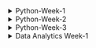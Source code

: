 <details>
    <summary>Python-Week-1</summary>

## Day 1:
### Introduction and Onboarding
I was introduced to the Python course content as well as what is expected of me in the end. Taken through how computers work with regards to memory and how it stores information, how we are able to access it and what happens when we write and run a computer program. I was then taken through installing Python, pip and Jupyter. Jupyter can only be installed using pip, which is the Python package installer which allows us to view most exercise files. Once everything was installed, I ran "jupyter notebook" which opened up the exercise files in the browser and from there I was able to create a new python 3 file which allowed me to run code in python without needing to use the command line. I also installed VS Code and ran the same Python code to see if it also works well on a text editor. Coming into this I was only familiar with VS Code so navigating and understanding Jupyter initially came with a bit of a challenge but I managed to work through it after reading more about it.

### Introduction
This compromised of a knowledge check going over finding the value of a variable when an array was already given and then altered, how a computer reads a comment line in Python and which symbol represents a comment when one is written. I found this questions helpful as they gave me a guide into what I can expect during the Python course. 

## Day 2:
### Variables and Types
I learnt that a **variable** is a basic unit of a program, which is assigned a value. The variable name cannot begin with a number, otherwise, it won't be used but it can include upper and lower case letters, including underscores. I did note that in Python, variable names begin with lowercase letters. Python has several types of variables such as *integers* - whole numbers, *floats* - decimal numbers, *complex numbers* - for complex calculations, *strings* - collections of characters, and booleans - true or false. Strings can be concatenated using a plus sign but cannot be used to add strings and numbers.

### Data Structures
These allow for the storage of a list of values in a single variable. Which are the following: **List** data structure - order is important, can contain any data type, incl. a list within a list and len funtion is used to determine the length, **Set** data structure - similar to a list, contains unique elements, declared by curly braces and order not important. **Tuples** - similar to lists, cannot be modified once declared, useful in storing large amounts of data in an efficient way in memory. **Dictionary** - collections of key-value pairs and are declared using curly braces and accessed using keys.

### Operators
These instructions that perform operations on variables and values by manipulating and performing actions on data. **Addition (+)** - adding things together to get a result and can concatenate two strings, **multiplication (*)** - multiplies numbers together but can also work with a string, **exponent** - raises a number to specified power, **division (/)** - returns floating point value even if the result is a whole number, **modulus (%)** - provides remainder after division e.g. 20/6 remainder 2 returned by modulus.
Other operators include **comparison operators** - evaluate two variables or values and produce boolean result e.g. ==, <, <=, >, >=. **Logical operators ('and', 'or' and 'not')** - 'and' returns true if both operands true, 'or' returns true if at least one operand is true and 'not' negates (reversing the truth value) boolean value it operates on. **Membership operators ('in' and 'not in')** - 'in' to check if a number of a string exits in given list/string.

### Control Flow
If statement allows us to execute a block of code only if a certain condition is met. If a condtion is true, indented code under if statement =  executed, if there's more code and an else statement is added, then the code under that = executed if condition is false. Indentation is very important - determines structure of the program.
- **For loop** - used to iterate over a list of any iterable object.
- **While loop** - similar to for loop but keeps looping until a certain condition is false. Important to make sure condition in while loop will eventually = false or loop will continue indefinitely.

### Functions
Like a machine that takes inputs and produces outputs e.g. toaster takes bread, produces toast. Toaster can still apply toasting function even if bread is not used.
- Defined by using *'def'* keyword followed by function name and arguments in parentheses.
- Can take one or more arguments and may or may not return a value.
- may mutate a variable without returning anything e.g. print function only prints output and doesn't return anything.
- keyword *'None'* represents absence of value, default return value for functions that do not explicitly return anything.

### Classes and Objects
- Class - help label and organize related collections of functions and attributes.
- E.g. a class called has multiple functions and attributes such as legs, a name and bark.
    - special function (init) created and gets called when instance of class is created.
    - init function takes variable called *'self'* which refers to specific instance of the Dog class.
```
class Dog:
    def __init__(self, name):
        self.name = name
        self.legs = 4

    def speak(self):
        print(self.name + ' says: Bark!')
```
- Defining attributes and functions of Dog class. E.g. Dog with four legs and has the name 'Rover' and a function called 'speak', which prints 'bark'.
- These attributes or functions in the class can be accessed using 'self' variable.
- Can be used by creating a new instance by calling 'dog' passing other variables such as name.
- Speak function takes 'self' as first variable ---> instance of the class  
    - class instances ---> objects
        - variables inside these classes ---> attributes
            - functions ---> methods.
```
my_dog = Dog('Rover')
another_dog = Dog('Fluffy')

my_dog.speak()

another_dog.speak()
```
### Factorial challenge
Factorial function gives the number of possible arrangements of a set of items of length 'n'
```
E.g. 4! ('four factorial') or ways to arrange four items
* can be calculated as 4 * 3 * 2 * 1
* 5! = 5 * 4 * 3 * 2 * 1 = 120
* 6! = 6 * 5 * 4 * 3 * 2 * 1 = 720
* 0! = 1
```
factorial = ! after a number = to the product of that number and all the integers below it down to one.
If type of 'num' is not an integer, we return none, this includes floats e.g. 1.2 and string. Negative numbers such as '-2' are integers but are also special cases, therefore if number < 0, return none.

- Recursion: when a function calls itself directly or indirectly.
    - all same checks performed then return the number multiplied by the factorial of the number minus one.
    - It calls itself, but with a number that's one smaller than before.
    - all checks repeated until input number = 0 and we return one.
    - factorial of the number if returned.
## Day 3:
### Ints and Floats
Division with ints = returns float e.g. 20/4 = 5.0
Returns float to accomodate non-whole numbers and adding a float to an int or multiplying/ using exponents with both = float.

- e.g. 256.0 can be converted to int using int class.
- Casting: converting from one type to another.
      - values like 8.9 casts to 8 and not 9.
      - no rounding when casting floats to ints, just removes the decimal.
      - can use round function when casting to round to nearest int ---> can also specify number of decimal places to round to.

- Floats = approximations resulting in rounding errors.
- stored as binary ones and zeros in memory, due to memory limitations ---> approximations = rounding errors.
- rounding function can mitigate (reduce, alleviate or lesson) this issue.

### Alternate Number Types
If you pass a number in a string, int class = convert to integer e.g. "100" --> 100.
If you pass second argument as a numer, it will convert first argument from that base to base 10. e.g. "100" in base 2 = 4 base 10.
First argument always = **string**
Due to maybe having non-numeric characters in the string that are valid in some bases e.g. "1ab" in base 16. "1ab" is not an integer.
```
int('1ab', 16)
1: 1*16^2, a: 10*16^1, b: 11*16^0
256 + 160 + 11 = 427
```

### Decimals
To use decimal module - import decimal class and the getcontext function. Deccimal class can help instantiate a decimal object with a number value e.g. 1/3 = 0.3333 with four decimals. Pass float as string so no problems are encounted.
```
from decimal import *
getcontext()
getcontext().prec=4 (changing decimal places)
Decimal(1) / Decimal(3)
= Decimal('0.3333')
```
```
getcontext().prec=2
Decimal(1) / Decimal(3)
= Decimal('0.33')
```

### Booleans
* Python casts integers to booleans: 1 = true and 0 = false.
* Anything except 0 = true, even -1 and imaginary 1 = true but float 0 and imaginary 0 = false.
* When it comes to strings: Boolean true = true, anything other than an empty string = true.
* Even "false" = true.
* Only false string is an empty one, with no spaces.
* Can also cast data structures to booleans - empty list or dictionary = false but anything inside = true.
* When non-value returned from a function = false.

### Strings
- Slicing: taking a portion of a string and returning it.
```
name = 'My name is Iron-man'
for first character: name[0] --> 'M'
for second character: name[1] --> 'y'
first 7 characters: name[0:7] --> 'My name'
same result as the one above: name[:7] --> 'My name'
All characters from index 11 to the end of the string: name[11:] --> 'Iron-man'

```

- Few ways to create strings --> string concatenation and f-strings
      - f-strings: allow us to insert variables or expressions inside curly braces in a string. Can also do rounding and number formating.
      - Triple quotes used to create multi-line strings.
      - Back slash used to include literal triple quotes in the strings.


### Bytes
- Data that is passed aroung but rarely modified directly.
- information is stored in ones and zeros.
- raw data = bytes project
- used for streaming files or transmitting texts without knowing the encoding.

- create empty bytes object that's four bytes long e.g bytes(4) --> /x followed by 2 hexadecimal numbers. Each has 8 bits.
    * if b is printed in front --> it's a bytes object.
    * To create bytes object with actual data --> type in utf-8 and can also used decode function to turn a bytes object --> string.
- Bytes objects = immutable like tuples, but can use a byte array if you need to modify the data.
- Can treat it like a string and modify specific byte values using slice notation.
- Can also use int library to convert hexadecimal values back to bytes.



## Day 4:
### Lists
- Slicing used to extract a range of values from a list or string, can also add a third value to control the step size.
- Range function --> generate longer lists (can be sliced)
- Negative values --> used to step backwards through the list.
```
e.g. slicing:
myList = [1,2,3,4,5]
myList[0,6,2] = [1,3,5]

0: starting index of the slice (first element)
6: ending index of slice, exclusive so slice will include elements up to but not including index 6. Since there are only 5 elements in myList, it includes all elements up to the end of the list.
2: step size, which indicates how many elements to skip between each element, included in the slice.

```

- **append() method**: To add an item to the end of a list.
  ```
  e.g. myList = [1,2,3,4]
       myList.append(5)
       print(myList)
  =    [1,2,3,4,5]
  ```
- **insert() method**: To insert an item at a specific position in the list.
  ```
  e.g. myList.insert(3,10) ---> inserting value 10 at position 3.
  ```
- two ways to remove:
  - **remove() method**: removes an item based on its value and not the index. e.g. if we want to remove number 5 from the list ```myList.remove(5)```
  - **pop() method**: removes and returns the item at the end of the list. e.g. ```myList.pop() --> last item removed```
  - can also use a loop with pop() to remove all items from the list. e.g. ``` while len(myList) > 0 and inside loop we can print myList.pop(). After the loop, the list will be empty.```
    
- when assign list to variable, variable stores a reference to the list and not a copy.
- can modify list through one variable, changes reflected in other variables that reference the same list.
- **copy() method**: used to make copy of a list so that changes to one list don't affect the other.
- e.g. ```list with values 1,2,3,4,5 = b = a.copy()``` and then print both a and b to see difference.

### Sets
+ uses curly brackets e.g ```{'a', 'b', 'c'}, mySet or mySet = set(('a', 'b', 'c'))```
+ Commonly used to remove duplicates from a list, since sets only contain unique values.
+ e.g.
  ``` list with duplicate values and de-duplicate by converting to set and back:
  myList = ['b', 'c', 'd']
  mySet = list(set(myList))
  
+ not ordered
+ can't access elements in a set using an index or slicing syntax.
+ **add() function**: used to add elements to a set
+ **discard() function**: used to remove elements

+ **membership operation (in)**: used to check if an element is in a set
+ **length() function**: find the length of a set
+ **pop() function**: removes and returns an arbitrary element from set

### Tuples
- uses parenthesis ()
- ordered
- immutable - can't be modified
- more effecient, better for storing large amounts of data.
- e.g. ``` myTuple = ('a', 'b', 'c')
           myTuple --> ('a','b','c') ```


## Day 5:
### if and Else
- Conditional statements
- allows us to execute a block of code only if a certain condition is met.
-  ```a = true, if a: print it is true``` If condition is true, indented code under if statement will be executed. If else statement added, code under that will be executed, if condition is false.
-  indentation is important.

-  Elif: if the previous conditions were not true = try this condition.

-  if else statements sometimes drag on and you only want to evaluate somthing in a one-liner.
      * use ternary operator: takes in a boolean condition, evaluates it and returns one valuse if true and another value = false.

### While Loops
- Similar to a **for** loop but keeps looping until a certain condition is false.
- ``` a = 0, while a < 5: print a, a = a + 1```
- Important to make sure that condition in the while loop will eventually become false, otherwise loop will continue indefinitely.
  * Break: used to exit a loop early and will move to the next line of code outside of the loop.
  * Continue: used to skip over certain lines within a loop and jumps back to the top of the loop to start the next iteration.
- Sometimes you might use **continue** statement inside an if statement to prevent code in the lopp from running under certain conditions.
- Another way to use **continue** and **break** is to rearrange your code and make it more readable.

### For Loops
- To iterate over a list or any iterable object.
- ```for item in my_List: print item```
    - item in for loop = variable that represents the current item in the list
- You can declare a new variable, like 'item' to hold the value of each element in your list as you iterate through it.
  1. Pass: used to write a stub for a **for** loop.
  2. Continue: used to skip the rest of a loop during a specific iteration.
  3. Break: used to stop the loop early if you founc what you are looking for.
  4. Break-else: used to find prime numbers in just a few lines - can be used with **while** loops.
</details>

<details>
    <summary>Python-Week-2</summary>

 ## Day 1:
The basic unit of a program = a function

### Functions
- composed of a name and parameters, denoted by the **def** statement.
 ```
  def performOperation(num1, num2, operation):
    if operation == 'sum':
        return num1 + num2
    if operation == 'multiply':
        return num1 * num2
    
performOperation(2, 3, 'sum')

 ```
### Named Parameters
- can assign our value, 'operation = multiply' to override it.
- can pass in 'multiply' as a third parameter, to call this function.
- use "operation equals multiply" instead of having optional keyword parameters.
```
def performOperation(num1, num2, operation= 'sum', message='Default message'):
    print(message)
    if operation == 'sum':
        return num1 + num2
    if operation == 'multiply':
        return num1 * num2
    
performOperation(2, 3, message='A new message!', operation='multiply')
```
```
A new message!
6
```
- 'message' argument added with a specific default message is printed when the function is     called.
- when calling function, message is passed before or after operation as long as you specify which argument is which by using a comma to separate everything.

### *args
* *important rule*: keyword arguments must come after positional arguments.
* order of first two arguments is important.
* keyword arguments can be in any order.
* functional limitation to how many variables can be anticipated.
* Use asterisks before argument name: To allow users to pass any number of variables to create a pointer to the inputted variables.
* example below, the function is called with 3 arguments only one is expected and by adding an asterisk before args, Python understands that the variable name is just a reference to the arguments being passed.
* A **parameter** is the variable listed inside the parentheses in the function definition.
* An **argument** is the value that is sent to the function when it is called.
```
def performOperation(*args):
    print(args)
performOperation(1,2,3)
```
```
(1, 2, 3)
```
* When a keyword argument is passed you get an error because this only works for positional arguments.
* If keyword argument passed in, an 'unexpected keyword argument' error will occur
```
performOperation(1,2,3, operation='sum')

TypeError: performOperation() got an unexpected keywword argument 'operation'
```
### **kwargs
* used to handle arguments
* print kwargs to see that the keyword arguments are now stored as a dictionary instead of a tuple.
```
def performOperation(*args, **kwargs):
    print(args)
    print(kwargs)
performOperation(1,2,3, operation='sum')
```
```
(1, 2, 3)
{'operation': 'sum'}
```
### Function Scope
* Both *args and **kwargs are used to print out the arguments passed into a function
* Allows us to see a tuple and dictionary of the passed arguments.
* 'locals' function - allows us to access all the variables within a Python function without any asterisks.

#### locals()
- locals: variable names that are only accessible locally within a function.
- Trying to reference a variable outside its scope = error
```
def performOperation(num1, num2, operation='sum'):
    print(locals())

performOperation(1, 2, operation='multiply')
print(num1)
```
```
{'num1': 1, 'num2': 2, 'operation': 'multiply'}
NameError: name 'num1' is not defined
```
- Two variables
  - local variables: defined inside the function
  - global variables: defined outside the function in the main code block. Built-in function 'globals' enables us to retrieve all of these variables.

#### globals()
- results in so many items, some are pre-built in Python.
- can be classified as either global variable scope or local variable scope.

### Global and Local Scope
- Two functions: function 1 with variables A and B, function 2 with variables C and B. Both functions will print out their local variables.
- Function 1 is called with arguments 1 and 2, and function 2 is called with arguments 3 and 4.
- Each function has its *local variable* scope and access to any variables in the *global scope*.
- They can't access each other's data.
```
message = 'Some global data'
def function1(varA, varB):
    print(message)
    print(locals())

def function2(varC, varB):
    print(message)
    print(locals())

function1(1, 2)
function2(3, 4)
```
```
Some global data
{'varA': 1, 'varB': 2}
Some global data
{'varC': 3, 'varB': 4}
```
- The defined variable, 'message' is printed out in both functions but when varA is attempted to be printed in function 2, an error occurs.
- Due to varA only being defined in function 1's local scope.
- If varA is defined in global scope, it can be printed in both functions.
- Python checks for local and global scope when looking up the variables data.
- 'message' can be redefined in function 1's local scope and print both the local and global values of the message.
- A function can also be declared within a function - inner function in function1.
- Inner function can only be called within function one.
- Syntax error - if called outside of function 1.
- When local variables in function 1 are printed, the inner function is defined as a variable.

```
message = 'Some global data'
varA = 2
def function1(varA, varB):
    message = 'Some local data'
    print(varA)
    print(message)
    print(locals())

def function2(varC, varB):
    print(varA)
    print(message)
    print(locals())

function1(1, 2)
function2(3, 4)
```
```
1
Some local data
{'varA': 1, 'varB': 2, 'message': 'Some local data'}
2
Some global data
{'varC': 3, 'varB': 4}
```
### Functions as Variables
#### Variables as Functions
- Variables and functions - have names and data associated with them
- Data includes information about required parameters and the lines of instruction to be executed.
- In Python, a function is represented as an object.

#### Viewing Function Data with __code__
- The "code" attribute of Python function objects can be used to confirm that functions are just variables in Python.
- attribute prints the names and the byte object of all the lines of instruction in a function - not typically used.
```
print(x.__code__.co_varnames)
print(x.__code__.co_code)
```
```
()
b'\x97\x00y\x01'
```
**Note**: Functions are simply variables associated with some data.

#### Text Processing in Python
- Two text processing operations and a function that can make the text lowercase, remove punctuation, new lines and words that are 3 characters or less.
- can also remove long words, by calling the function in a list, the order can be changed or decide which functions to apply.
- allows for flexibility in the order and selection of text processing functions.

#### Lambda Functions
- a way to represent a function without giving it a variable name.
- lambda keyword used to define a small function
```
(lambda x: x + 3)(5)
```
```
8
```
- a lambda function that takes a single parameter x and returns x plus 3
- no need to use the return keyword in lambda functions since it's implied.
- useful when you need to pass a function as an argument to another Python function, such as the sorted function that sorts a list of values.
```
myList = [{'num': 3}, {'num': 2}, {'num': 1}]
sorted(myList, key=lambda x: x['num'])
```
```
[{'num': 1}, {'num': 2}, {'num': 3}]
```

## Day 2:
### Anatomy of a Class
#### Instance Attributes
- Dog class has two attributes: name and legs, which are attributes that every instance of the dog class possesses.
- a new instance, 'Rover', can print its name and legs using 'my_dog.name' and 'my_dog.legs'
- **Note**: we cannot directly see the value of the legs attribute even though it is hardcoded in the dog initialization function. If we try to access 'dogs.legs' = ERROR, and we cannot modify the value of legs.
```
class Dog:
    def __init__(self, name):
        self.name = name
        self.legs = 4

    def speak(self):
        print(self.name + ' says: Bark!')

myDog = Dog('Rover')
print(myDog.name)
print(myDog.legs)
```
```
Rover
4
```
#### Static Attributes
- Defining something in a static variable outside of the constructor: each instance of the class will have the same value for legs.
- legs attribute can be accessed directly on the class itself by calling dog.<=gs.
- static variables: don't change with each instance, are commonly used to hold constants or fundamental business logic.
```
class Dog:
    legs = 4
    def __init__(self, name):
        self.name = name

    def speak(self):
        print(self.name + ' says: Bark!')

myDog = Dog('Rover')
print(myDog.name)
print(myDog.legs)
```
```
Rover
4
```
```
Dog.legs = 4
```
**NB**: static variables can still be changed, to prevent this, an underscore is added before the variable name to indicate the variable should not be modified directly - *getter* method should be used instead.

- Getter method: retrieves the value of the variable, >=t<=gs in this case.
    - does not need to pass in the *self* attribute, because legs is a static variable in the class.
    - method called without passing in *self*, but it is also possible to call it with *self* included.
    - *self* variable: conventional variable name to refer to the class instance.

**Note**: classes have their own variable scope rules. If *self.<=gs* is not set to something else, it references the class variable<=*gs*. The instance variable<=*gs* can also be modified by assigning a new value to *mydog.<=gs*.

### Instance and Static Methods
- clean text method: static method because it does not belong to any particular class instance
- add text: instance method that belongs to a particular instance of the class
- static variables i.e. replace puncs, can also be added to control which punctuations get replaced.
- use the class name or class instance to refer to static variables, but this cannot be done with instance methods.

#### decorators
- special annotation or description for a function definition.
- adding @staticmethod decorator to the function definition, states in Python that the function is a static method and should not have 'self' passed in as an argument.
- allows the use of the function without creating an instance of the class.

### Inheritance
#### Class Inheritance
- One class can inherit all the methods and attributes of another class
- Original class = Parent class
- New class = Child class
- Inheritance process happens automatically when the child class is created.
**NB**: If child class defines an attribute or method that is the same as the parent class, the child's version will overwrite the parent's version.

#### Extending Build-in Classes
- creating a new list can be done by instantiating it as a 'list'.
- although it appears as a function, 'list' = class.

- if you want a list that ensures all appended items are unique, like a set
- create list by extending the list class
- unique list class inherits from the list class and we will override the append function.

- new function: check if item is already in the list --> it will return
- cannot use self.append --> cause infinite recursion or an endless loop
- call original append function in the parent class instead --> 'super' function
- **'super'** function: assess the underlying instance of the parent class and will be called super.append
- e.g. ```super().SetPrice(50) -call a function of its parent class```

- 'super' function can also be used in the constructor.
- new attribute added to child class instance done using ```self.some_property = unique_list```
- This overwrites the constructor of parent class.

- to avoid such, use 'super' again and ensure parent constructor is called first before adding our new property
- when new class initiated = new property added.
  
## Day 3:
### Handling Errors and Exceptions
- when something is divided by zero --> zero division error
- such problems are referred to as errors while other times are called exceptions
- exceptions: determined during runtime and can be retried
- errors: cannot be retried

- All Python errors and exceptions stem from a class called the **basic exception**
- division by zero is a type of arithmetic error --> type of exception --> extends the base exception class.
- base exception class: provides useful and powerful properties to exceptions, i.e. halting code execution and providing information about why and how the execution was halted.

- Can determine the file in which zero division error occurred
- can identify the specific line, line one in this case
- if 1/0 is placed into a function called 'causeError' and then the function is called, the stack trace becomes more elaborate.

- This entire traceback is known as a stack trace.
- it provides a trail through the stack that aids in debugging our program.
- stack trace extended further by adding function called 'callCauseError' that returns 'causeError' function and is called.

```
def causeError():
    return 1/0

def callCauseError():
    return causeError()

callCauseError()
```
```
ZeroDivisionError                         Traceback (most recent call last)
Cell In[2], line 7
      4 def callCauseError():
      5     return causeError()
----> 7 callCauseError()

Cell In[2], line 5
      4 def callCauseError():
----> 5     return causeError()

Cell In[2], line 2
      1 def causeError():
----> 2     return 1/0

ZeroDivisionError: division by zero
```
#### Try/Except
- a zero division error
- exception is can't and will not be raised anymore
- it is a class with attributes that can be created and even returned.
- try block: used to check some code errors i.e. code inside the try block will execute when there is no error in the program
- except block: code inside block will execute whenever the program encounters some error in the preceding try block
- if no exception, then only the try clause will run, except clause is finished
- if exception occurs, try clause will be skipped and except clause will run
- if exception occurs, but ecept clause within the code can't handle it, it is passed on to the outer try statements. *IF exception* left unhandled, then execution stops.
```
try:
    1/0
except Exception as e:
    print(type(e))
```
```
<class 'ZeroDivisionError'>
```
### Managing and Handling Exceptions
- catching the exception and just returning it.
```
def causeError():
    try:
        return 1/0
    except Exception:
        print('There was some sort of error!')
causeError()
```
```There was some sort of error!```
#### Finally
- finally statement: they execute no matter what happens inside this try block
- except statements not needed
- error is thrown, but is still printed
- even if no exception is raised at all, it still executes
- often used when *timing how long a function takes to execute*
- to time our function --> import time class and time
- finally needs to be after everything else, including an 'else' statement, otherwise you'll get a runtime error.
```
import time

def causeError():
    start = time.time()
    try:
        time.sleep(0.5)
        return 1/0
    except Exception:
        print('There was some sort of error!')
    finally:
        print(f'Function took {time.time() - start} seconds to execute')

causeError()
```
```
There was some sort of error!
Function took 0.5015561580657959 seconds to execute
```
#### Catching Exceptions by Type
```
def causeError():
    try:
        return 1 + 'a'
    
    except TypeError:
        print('There was a type error!')
    except ZeroDivisionError:
        print('There was a zero division error!')
    except Exception:
        print('There was some sort of error!')

causeError()
```
```There was a type error!```

- order doesn't matter if general exception moved up --> this is the class from which all of these extend
- always want the most general exceptions at the bottom and the more specific ones up top.
- involved exception handling and catching --> HTTP request-response handling

#### Custom Decorators
```
def handleException(func):
    def wrapper(*args):
        try:
            func(*args)
        except TypeError:
            print('There was a type error!')
        except ZeroDivisionError:
            print('There was a zero division error!')
        except Exception:
            print('There was some sore of error!')
    return wrapper

@handleException
def causeError():
    return 1/0

causeError()
```
``` There was a zero division error!```

- decorator handleException, placed in a causeError function returns 1/0
- when causeError is called, this handle exception, is used to accept those various exceptions that this could throw.
- decorator can be reused for another function
- **custom decorator**: changes the name of a function
- allows for the modification of functions or class through their behaviour 

#### Raising Exceptions
- use **handleException** decorator
- a function called raiseError raises Exception
- raise statement raises or throws this new exception that was created when it reached
```
@handleException
def raiseError(n):
    if n == 0:
        raise Exception()
    print(n)

raiseError(1)
```
``` 1 ```

- function excepts any input except the number zero
- else statement not needed: once the exception is raised, execution will halt and throw this exception and then the print n will never be reached.
  
### Working with Custom Exceptions
- class CustomExceptions extends Exception: pass
- pass statement: used because nothing else is defined for our new CustomException class, it inherits the constructor of the Exception class that it is extending

- are usually lightweight classes with very little in the way of special attributes and methods but might have some attributes useful for organizing and presenting information to the user about the error.

#### Adding Attributes
```
class HttpException(Exception):
    statusCode = None
    message = None
    def __init__(self):
        super().__init__(f'Status code: {self.statusCode} and message is: {self.message}')

class NotFound(HttpException):
    statusCode = 404
    message = 'Resource not found'

class ServerError(HttpException):
    statusCode = 500
    message = 'The server messed up!'

def raiseServerError():
    raise ServerError()

raiseServerError()
```
```
ServerError                               Traceback (most recent call last)
Cell In[4], line 19
     16 def raiseServerError():
     17     raise ServerError()
---> 19 raiseServerError()

Cell In[4], line 17
     16 def raiseServerError():
---> 17     raise ServerError()

ServerError: Status code: 500 and message is: The server messed up!
```

- HttpException extends the Exception and is given a status code.
- exception message gets formatted with the status code and message because it extends this HttpException.


## Day 4:
### Fundamentals of Threads and Processes
- computers have both memory and file storage
- long-term memory: save a file and load to a file from the disc
- short-term memory: declare a variable in our program.
- the operating system responsible for allocating memory to each process running on the computer.
    - puts walls between the processes so they cannot access each other's memory.
    - memory: segmented, access is controlled by the operating system.
    - allow us to move these two pieces of code into the same process --> get to share memory.
  
### Multithreading
-	The ability of a processor having multiple threads and executes them at the same time in parallel
-	threads share the same space in memory
-	when the program has periods of **'waiting' and doing nothing**, multi-threading **decreases the runtime of a program**.
-	longSquare: calculates the square of a number but takes a long time to do it.
-	Threads: when waiting to fetch data from a remote server, code is sitting around doing nothing, you can do all the waiting in parallel and not one at a time.
-	```T1 is threading.thread and nd, t2 is threading.thread```
-	Target = name of the target function, longSquare
-	Args = arguments
-	all threads of a process share global variables (stored in heap) and the program code
```
def longSquare(num, results):
    time.sleep(1)
    results[num] = num ** 2

results = {}
t1 = threading.Thread(target=longSquare, args=(1,results))
t2 = threading.Thread(target=longSquare, args=(2,results))

t1.start()
t2.start()

t1.join()
t2.join()

print(results)
```
``` {1: 1, 2: 4} ```

### Multiprocessing
- two Python processes running independently, multi-processing and Python
- can have two separate Python processes running but you have to start by hand
- multiprocessing module is used to start, stop and manage these processes.
- more than one processor being used
```
def longSquare(num, results):
    time.sleep(1)
    print(num ** 2)
    print('Finished computing!')

results = {}
processes = [Process(target=longSquare, args=(n,results)) for n in range(0, 10)]
[p.start() for p in processes]
[p.join() for p in processes]
```
- processes do not share memory
- they get a copy of this dictionary in their own separate memory space, with no way of accessing it except if they record it somewhere i.e. a file system or a database.
- can print the computed value from within the function itself, rather than returning this or saving it in the results, we just print.

- Processes = list
- processes can contain multiple threads
- threads share the same space in memory

- start(): starts a process
- join(): stop execution of current program until process is completed
  
## Day 5:
### Opening, Reading and Writing
#### Reading Files
- two applications making changes to the same file at the same time causes problems
- use open function and pass in the name of the file
- and have a file 10_01_file.txt, second argument = string R.
```
f = open('10_01_file.txt', 'r')
print(f)
```
#### Writing Files
- open the file in read modem prin f = file object
- readline: get the actual text inside the file by reading the lines of the file one at a time (f.readline)
- when run again you get different line each time --> file contains some sort of bookmark of which lines of the file are already read

- lines are double-spaced --> each line of the file has a new line character on it at the end, the print statement also includes its own new line.
- can be fixed by stripping out any leading or trailing white space, including new lines, done with the strip function on each line.

#### Appending files
- use 'W' instead of 'R' for write
- writing to files - an expensive operation, Python makes it more efficient by putting all of the data you are writing to the file in a buffer
- it only writes to the file when that buffer gets full or when the file is closed
- f.close and then run that to close the file
```
f = open('10_01_output.txt', 'a')
f.write('Line 3\n')
f.write('Line 4\n')
f.close()
```
```
with open('10_01_output.txt', 'a') as f:
    f.write('some stuff\n')
    f.write('some other stuff\n')

print(f)
```
``` <_io.TextIOWrapper name='10_01_output.txt' mode='a' encoding='cp1252'> ```

``` f.write('PS. I forgot some stuff') ```
```
ValueError                                Traceback (most recent call last)
Cell In[6], line 1
----> 1 f.write('PS. I forgot some stuff')

ValueError: I/O operation on closed file.
```
### CSV
#### Reading
- CSV file contains tab-separated values, all of these are tabs
- reader object is not a list: it is a csv reader class used as you would use a list an it is iterable
- reader has an internal bookmark that keeps track of where you are
- multiple lines can be called and can also be converted to a list
- header data from Python --> use the dict reader

#### Filtering Data
- converting from reader object to a list object
```
primes = []
for number in range(2, 99999):
    for factor in range(2, int(number ** 0.5) + 1):
        if number % factor == 0:
            break
    else:
        primes.append(number)
```
```
data = [row for row in data if int(row['postal code']) in primes and row['state code'] == 'MA'] 
len(data)
```
### JSON
#### loading JSON
- JSON is not Python
- looks like a dictionary, but it's a string
- turn json string to dictionary --> import JSON module
- json.loads is used to parse a JSON string into a Python object
  
```
jsonString = '{"a":"apple", "b":"bear", "c":"cat"}'
try:
    json.loads(jsonString)
except JSONDecodeError:
    print('Could not parse JSON!')
```
``` Could not parse JSON! ```
                                                 
``` {'a': 'apple', 'b': 'bear', 'c': 'cat',} ```
``` {'a': 'apple', 'b': 'bear', 'c': 'cat'} ```

- JSON string shouldn't have a trailing comma --> JSON decode error

#### Dumping JSON
- use json.dumps method
```
pythonDict = {'a': 'apple', 'b': 'bear', 'c': 'cat',}
json.dumps(pythonDict)
```
``` '{"a": "apple", "b": "bear", "c": "cat"}' ```

#### Custom JSON Decoders
- use JSONEncoder because JSON module can't handle Animal class
- 'o' is the object that's being passed that needs to be decoded into JSON
```
from json import JSONEncoder
class Animal:
    def __init__(self, name):
        self.name = name

class AnimalEncoder(JSONEncoder):
    def default(self, o):
        if type(o) == Animal:
            return o.name
        return super().default(o)
    
pythonDict = {'a': Animal('aardvark'), 'b': Animal('bear'), 'c': Animal('cat'),}
json.dumps(pythonDict, cls=AnimalEncoder)
```
``` '{"a": "aardvark", "b": "bear", "c": "cat"}' ```

</details>

<details>
    <summary> Python-Week-3 </summary>

## Day 1:
### Finding Inspiration
- Developing an application to send a daily email digest, neatly compiling all the information needed in one convenient place.
  
### User Stories
- depicts small scenarios from the user's perspective
- these stories should emphasize the user's goal and motivation rather than the application itself.
- user stories: brief, simple and informal, perfect for jotting down on index cards
- as a [user/role], I want [goal] so that [reason/benefit] format (three core elements).
```
As a digest recipient, I want to receive an email every morning with current and useful information to know what's happening in the world and learn something new daily.
```
*Important*: consider the needs of the administrator role. An admin might want to curate content, control the email's timing and manage the recipient list.

### Use Cases
- typically include a title, an actor (a user or system), and a scenario that describes how a goal is achieved
- scenario can be written as a paragraph or a list of steps
- user stories focus on the who, what and why of a task/goal
- user cases cover the who, what and how of achieving that goal

### Project Requirements
- to capture the capabilities and limitations of an application
- functional requirements: describe what the application should or should not do and are written as sentences starting with "the application must" or "the application shall"
  
- requirements act as a checklist to ensure the application meets all necessary functionalities

- non-functional requirements: describe how the application should accomplish its tasks
- focus on qualities like maintainability, reliability, and usability
```
the application should have a configurable GUI for the admin to interact with, be extensible for adding more content types, and be resilient to content errors
```

### Architecture
- identifying nouns helps determine potential objects
- for instance, in functional requirements, words like quote, forecast, location, trends, article, content, email and recipients stand out as potential objects

- group related nouns together such as content and email, provides a starting point for potential classes
- content, email and GUI emerge as candidates for classes
- behaviours and responsibilities are determined by extracting simplified verb phrases from the requirements, like generating quotes, retrieving forecasts, formatting content, and sending emails.
- These behaviours are assigned to the corresponding classes based on their relevance

- The content class is responsible for generating and retrieving content, the email class handles formatting content and sending emails, and the GUI manages configuration-related behaviours.
- This process helps draft method names and provides an initial structure for the program
  
![image](https://github.com/Nolu-M/Python/assets/119700411/3422a5f5-051c-47c4-9566-d154dad9382b)

### Stub Code
- provides the structure for implementation, allowing for separate development of the email class, independent content functions and the GUI
- 3 Python modules used
    - *dd_content.py*: contains independent functions to retrieve data e.g. random quotes, weather forecasts etc, allowing easy expansion with additional content sources in the future 
    - *dd_email.py*: contains the skeleton for the daily digest email class, with placeholder methods using the pass statement.
      - allows the script to be executed without errors
    - *dd_gui.py*: handles the graphical user interface for the email digest administrator & utilizes *TKinter* module.
      - if name = main section is filled with standard code to build and run the GUI when the module is executed as the main script.

## Day 2:
### Daily Inspirational Quotes
- stored using the CSV format chosen for simplicity
  
- The `get_random_quote` function is implemented.
- function takes named parameter for the quotes file location, default value = quotes.csv
- file loading code is wrapped in a try-except block to handle potential exceptions
- CSV file opened and a list of dictionaries is created using list comprehension
- CSV reader is instructed to use the vertical pipe symbol as the delimiter
- In except block, default quote is defined in case the file fails to load

- random module's 'choice' function: used to select a random quote from the list, which is returned as a dictionary object
- the function is called without an input argument, and the returned quote is printed
- quotes file argument set to None, triggering the exception clause and returning the default quote.

### Weather Forecasting with OpenWeatherMap
- used to fetch weather information from the internet
- two ways:
    - using Python web-scraping library to extract forecast information from a website like weather.com
    - search the Python Package Index for a Python library that can retrieve weather data from an online source or find an online source of weather information that provides API we can directly call from our program = *openweathermap.org*

*Important*: Several Python libraries on pypy.org can retrieve OpenWeatherMap data.

- OpenWeatherMap offers various callable APIs for accessing current and forecast weather information
- must register to obtain an API key

- when accessing forecast API, default format for returned data is JSON
  
### Trending Social media Content (Twitter)

## Day 3:



## Day 4:
### GUI Design Planning
- designed for the admin to have control over the daily digest application
- based on the example: Gui is used to provide users with options to customize their digest email
    - should be able to choose content sources, manage recipients, schedule sending time and configure sender credentials
    - spin boxes: used to select the hour and minute in the 24 hour format

### Exploring Python Tkinter GUI
- GUI module called "dd GUI" is used
- TKinter variables: instantiated to store recipient data, and these variables, along with the frame reference, and are passed to the "build GUI recipients" function that handles creating the GUI widgets.
- all variables are instantiated within the initialization method to easily initialize their values in one place
- the init method also instantiates and starts the scheduler thread and reregisters an event to stop the thread before closin the GUI window.

</details>

<details>
<summary> Data Analytics Week-1</summary>
    
# Day 1:
## Introduction and Induction
### The Cape Innovation and Technology Initiative
* non-profit organization established in 1998
* mission: to create a future-proof, inclusive society by using innovation and technology to transform our present and protect our future
* interventions focused on:
  - Entrepreneurial support and ecosystem development: Ecosystem development = a group of different independent businesses create products/services that together make one complete offereing e.g. manufacturing of cars, different companies like glass, paint and tire/rubber manufacturers supply different parts in order to make a car.
  - Digital economy job-readiness
  - Strategic open innovation clutter development: where global economic hot spots occur and new technologies germinate at an astounding rate and where pools of capital, expertise, and talent foster the development of new industries and new ways of doing business.

## Computing with Confidence
### What is a confident computer user?
- one who knows more than just the required key presses to operate the software they are using.
- important qualities:
    - knowing how to cope when things go wrong
    - knowing how to learn computing skills independently

### How to cope when things go wrong?
- personal computiing is changing, need to cope with the changes and unreliability.
    - save work often
    - back up all your important work regularly
    - look for workarounds: if one way doesn't work, look for another
    - built in sources for help
    - develop and use your support network
      
### learning new Computing Skills
- use websites and Youtube videos
- try out and explore, errors will occur and modern software will warn you and allow you to undo them
- look for patterns, differences/similarities so you can begin to guess what to expect
- learn from others while also offering help

## Module Focus
* domain of data analytics - two primary components:
    * conceptual understanding of data (theoretical aspect)
    * hands-on manipulation of data (practical aspect)
* both components can operate independently
* aim is to extract actionable insighs and valuable information from data
* achieved through coding, low-code platforms or no-code solutions
  
## Chapter 1: The Data Analyst

### What is Data Analytics
- **Data analyst**: transforms raw data into actionable insights that guide decision-making process within an organization.
    1. Data collection and preparation:
          * sourcing data from various channels i.e. databases, spreadsheets, external sources
          * cleaning and organizing the data for accuracy, consistency and readiness for analysis
    2. Data Analysis:
          * statistical methods, machine learning techniques, analytical tools to interpret data
          * identifying trends, patterns and correlations
    3. Data Visualization and Storytelling:
          * creating visual representations of the data i.e. chars, graphs and dashboards to understand complex information easily
          * articulating findings to communicate significance of the data to stakeholders
    4. Decision Support:
          * Making recommendations based on data-driven insights to guide business decisions
          * providing context around the data, and implications and future trends
    5. Collaboration and Communication:
          * working closely with other departments to understand their data needs, provide insights
          * effectively communicate complex data findings clearly and concisely
    6. Continous Learning and Adaptation:
          * keeping up-to-date with latest industry tends, tools and technologies in data analysis
          * Adapting to new types of data and analytical
- goal is to contribute to organization's success by turning data into a valuable asset that informs and drives decision-making

### Welcome to the World of Analytics

Three major pillers that come together to allow analytics to thrive
- data
- storage
- computing power: Moore's Law, we will double the amount of computing power on a single device every two years.
    
### Career in Analytics
Data analysts and scientists are in high demand

### The Analytics Process

1. Data acquision
2. Cleaning and Manipulation
3. Analysis
4. Visualization
5. Reporting and Communication

#### The Analytics Process is Iterative
- *analytics process*: a set of interrelated actions that may be revisited frequently while working with a dataset.
- e.g. analyst reviewing a visualization may notice unusual data points that do not belong in the dataset, causing them to return to the data cleaning stage and rerun their analysis with the newly cleaned dataset
- e.g. analyst running an analysis might discover their analysis woule be enriched by adding another source of data, causing them to return to the acquision stage
- this process helps you understand the different activities that take place during a data analysis and the approximate order in which they typically occur

#### Analytics Techniques
techniques are grouped into categories based on the purpose of the analysis and/or nature of the tool.
- Descriptive Analytics
- Predictive Analytics
- Prescriptive Analytics

#### Machine Learning, Artificial Intelligence and Deep Learning
- *machine learning*: uses algorithms to discover knowledge in your datasets that can be applied to help make informed decisions about the future.
    - segmenting customers, determining the marketing messages that will appeal to different customer groups
    - discovering anomalies in a system and application logs that may be indicative of a cybersecurity incident
    - Forecasting product sales based on market and environmental conditions etc.
  
- *artificial intelligence*: includes any tyoe of technique where you are attempting to get a computer system to imitate human behaviour.
- *maching learning (ML)*: subset of AI techniques, ML techniques attempt to apply statistics to data problems in an effort to discover new knowledge or are AI techniques designed to learn

- *deep learning*: uses complex techniques, known as neural networks, to discover knowledge in a particular way.
- highly specialized subfield of machine learning, commonly used for image, video and sound analysis

### Data Governance
- Data governance programs ensure that the organization has high-quality data and is able to effectively control that data.

#### Analytics Tools
- software helps analysts work through each one of the phases of the analytics process
- tools automate the heavy lifting of data analysis, improving the analyst's ability to acquire, clean, manipulate, visualize and analyze data.
- also provide invaluable assistance in reporting and communicating results
- e.g. Microsoft Excel or Google Sheets (spreadsheet tools)
- e.g. advanced skills: R programming language provides analysts with direct access to their data, but requires basic coding skills

## Chapter 2: Understanding Data

### Exploring Data Types
- *data element*: an attribute about a person, place or thing containing data within a range of values
    - also describe characteristics of activities, including orders, transactions and events
- *data type*: limits the values a data element can have
    - individual data types support structured, unstructured and semi-structured data

#### Tabular Date
- data organized into a table made up of columns and rows
- table represents information about a single topic
- each column represents a uniquely named field within a table, also called a *variable*, about a single characteristic
- contents of each column contain values for the data element as defined by the column header

- think of tabular data as rectangular data, easy to draw a rectangle around the data
- top of the rectandgle is defined by columns, rows define the left side of the rectangle

- intersection of a row and column contains a specific value
- e.g. to identify Hazel's breed, look at where her row intersects with the Breed Name column and see that she is a Labradoodle

- spreadsheets, including Microsoft Excel, Google Sheets and Apple Numbers: practical tools for representing tabular data
- relational database management system (RDMS), called a database: extends the tabular model
- database: organizes related data across multiple tables, connection between tables is known as a *relationship*
- Oracle, Microsoft SQL Server, MySQL and PostgreSQL, examples of database software
- tabular data is the concept underpins both spreadsheets and relational                                                                       
### Structured Data Type
- tabular, organized into rows and columns
- in a spreadsheet, cells are where columns and rows intersect
  
![image](https://github.com/Nolu-M/Python/assets/119700411/592f05b1-300d-448e-b8b0-cc51ada48a8b)

#### Character
- character type limits data entry to only valid characters
- characters can include the alphabet and numbers
- multiple data types are available that can enforce character limits

#### Alphanumeric
- widely used data tyoe for stroing character-based data
- when a data element consists of both numbers and letters
- ideal for storing product stock-keeping units (SKUs), common in retail clothing space for items
- excluding numbers can be achieved using the text data type
- text is subset of aphanumeric, only allowing the storage of alphabetic characters

data types:
* char, varchar2, varchar, CLOB, varchar(max) and LONGTEXT
* CLOB and LONGTEXT: vendor specific

#### Character Sets
- databases use character sets to map or encode, data and store digitally
- individual characters may consume multiple bytes, impacting the length of a character string you can store in a character data type

1. Numeric: databases accomodate two types - *integer* and *numeric*
2. Whole Numbers: integer and all subtypes are for storing whole numbers. Microsoft and MySQL databases support the bit data type, can be empty, or store a 0 or a 1. Flags indicate is something is on or off, on = 1 or true and off = 0 or false. The bit stores status of a flag.
3. Rational Numbers: numeric data type is for rational numbers that include a decimal point. 
4. Date and Time
5. Currency:
    * data storage - contains actual value for a given data element
    * data formating - takes a given data value and then formats it for display purposes, common when dealing with currency and date data types.
    * only Microsoft SQL Server has data types specifically for storing currency
#### Strong and Weak Typing
- strong typing: when technology rigidly enforces data types
- weak typing: loosely enforces data types
    - spreadsheets use weak typing to help make it easier to accomplish work
    - default to an 'automatic' data type and accomodate practically any value
    - when data type is specified, it is loosely enforced compared to a database

### Unstructured Data Types
- any data type that does not fit neatly into the tabular model
- e.g. digital images, audio recordings, video recordings and open-ended survey responses
  
1. *Binary*: supports any digital file, file size = limiting factor, you need to select a data type that is as large as the largest file you plan on stroring.
2. *Audio*: audio is stored in its raw form, consuming the most storage space. It can be encoded with a compression algorithm to reduce the amount of space required and it requires a data type designed to handle raw binary data.
3. *Images*: computer sees images as a binary file stored as ones and zeros, artificial intelligence algorithms for image processing over digital photos allow us to see the images.
    - the greater the resolution, the more detail an image contains and the more storage space it needs
    - storing images in a database requires a data type designed to handle raw binary data i.e. varbinary or BLOB
4. *Video*: resolution and video duration have an impact on the stroage a video consumes
5. *Large Text*: Oracle created CLOB data type to handle large text
   
### Categories of Data
- semi structured data: represents the space between structured speadsheets and unstructured videos
    1. *Quantitative vs Qualitative*:
          * quantitative = numeric values and answers questions like 'how many?', data discrete or continuous e.g. age
          * qualitative = text values and answers questions like 'why?' and 'what?', data is discrete
    2. *Discrete vs Continuous Data*:
          * discrete = measurements that can't be subdivided, useful when you have things to count. **Applies when counting**.
          * continuous = typically need a decimal point, measuring things like height/weight. **Applies when measuring**
    3. *Categorical data*:
          * text data with a known, finite number of categories is categorical e.g. animal type
    5. *Dimensional Data*:
          * dimensional modeling = an approach to arranging data to facilitate analysis and organizes data into fact tables and dimension tables.
          * fact tables store measurement data that is of interest to a business i.e. appointment data table
    
### Common Data Structures

#### Structured Data
* tabular data = structured, values stored in a consistent, defined manner, organized into columns and rows
* method of organization facilitates aggregation and makes summarization easy
* does not translate directly to data quality

#### Unstructured Data
* qualitative, describing the characteristics of an event or an object
* images, phrases, audio or video recordings and descriptive text
* machine data =  common source i.e. smartphones, tablets, personal computers and servers
* object storage facilitates storage of unstructured data
* the key is a unique identifier, value is the unstructured data itself i.e. key = filename, value = contents of the file

#### Semi-Structured Data
* data that has structure and that is not tabular i.e. email
* semi-structured formatting options use separators or tags to provide context around a data element

### Common File Formats
facilitate data exchange and tool interoperability

#### Text Files
- consist of plain text amd are limited in scope to alphanumeric data
- ability to be opened regardless of platform or operating system
- referred to as **flat files**
- when machines generate data, output is stored in a text file

- delimiter = facilitates transmitting structured data via a text file, the character that separates individual fields and can be any character i.e. comma and tab.
- comma-separated values (CSV): when a file is comma-delimited
- tab-separated values (TSV): when a file is tab-delimited

#### Fixed-Width Files
- before delimited files with variable-length columns, flat files were fixed-width
- more laborious to create due to extra steps
- data rows requires you to determine the maximum length of each column, then pad values that are shorter than the max length
- numeric fields = accomplish padding by prepending a leading zero
- alphanumeric/text fields =  done by prepending or appending spaces

#### JavaScript Object Notation
- JavaScript Object Notation (JSON) is an open standard file format, designed to add structure to a text file without incurring significant overhead
- easily readable and easily parsed by modern programming languages
- Python, R and Go have libraries containing functions that facilitate reading/reading JSON files
- R factilitates statistical analysis of data

#### Extensible Markup Language (XML)
- Extensible Markup Language (XML) is a markup language that facilitates structuring data in a text file
- incurs more overhead like JSON because it makes extensive use of tags
- tags: describe a data element and enclose each value for each data element, help readability but add significant amount of overhead
- results in a file roughly double in size
- in 1999, it was the data format of choice and facilitated Asynchronous JavaScript and XML(Ajax) web development techniques.
- AJAX allowed client applications, written in HTML, to retrive data from a server asynchronously, without waiting for server response, the speed with which dynamic web pages operated increased.

#### HyperText Markup Language (HTML)
- a markup language for documents designed to be displayed in a web browser, tag based
- HTML pages serve as the foundation of how people interact with the World Wide Web

# Day 2:
## Chapter 3: Databases and Data Acquision

### Exploring Databases 
1. Relational: oldest and most mature databases, excel at stroing and processing structured data
2. Nonrelational: unstructured data

#### Relational Model
- developed in 1969 by IBM's Edgar F. Codd
- builds on the concept of tabular data
- an entity contains data for a single subject, i.e. nouns
- benefits include consistency rollback, stored procedures, locking and concurrency
  
- row = instance of an entity
- the entity relationship diagram (ERD): visual artifact of the data modeling process
    - it shows the connection between related entities
    - a relationship is a connection between entities, symbols adjacent to an entity describe the relationship
 
- cardinality: the relationship between two entities, showing how many instances of one entity relate to instances in another entity
    - specify cardinality in an ERD with various line endings
    - first component of the terminator indicated whether the relationship between two entities is optional or required
    - second component indicates whether an entity instance in the first table is associated with a single entity instance in the related table or if an association can exist with multiple entity instances.

![image](https://github.com/Nolu-M/Python/assets/119700411/961e6486-ab25-417b-8e01-c40f4dc1d944)

    - *unary* relationship: when an entity has a connection with itself (comparatively complex & rare)
    - *binary* relationship: connects two entities (most common & easy to explore)
    - *ternary* relationship: connects three entities e.g. use ticket entity to connect a venue, a performing artist and a price (comparatively complex & rare)

#### Relational Databases
- pieces of software that let you make an operational system out of an ERD
- every row = unique
- relational entities correspond to database tables, and entity attributes correspond to table columns
- when creating tables, order does not matter becuase you can specify the column order when retrieving data from a table
- when an attribute becomes a column, you assign it a data type
- end result = schema (ERD with the additional details needed to create a database)
![image](https://github.com/Nolu-M/Python/assets/119700411/6a45acdf-831b-47cf-9b94-229e1a79ddc5)

- **associative table**: both a table and a relationship e.g. an animal can belong to more that one person
    - lets you identify the relationship between specific animal and a particular person with a minimum amount of data duplication

- **primary key**: one or more attributes that uniquely identify a specific row in a table
    - best to use synthetic primary key: an attribute whose only purpse is to contain unique values for each row

- to link to tables you need a **foreign key**: one or more columns in one table that points to corresponding columns in a related table
    - references another table's primary key
    - enforces referential integrity or how consistent the data is in related tables
- **composite primary key**: a primary key with more than one column
  
- to pull data from a relational database = perform a query, composed using a programming language called Structured Query Language (SQL)
    - query needs to perform a database join to retrieve the data to substitute
    - a join uses data values from one table to retrieve associated data in another table, typically using a foreign key
![image](https://github.com/Nolu-M/Python/assets/119700411/6b6c299a-4cbb-4a09-b3c1-2496b56674b9)

- a database administrator (DBA): a highly trained person who understands how database software interacts with computer hardware
    - looks after how the database uses the underlying storage, memory and processor resources assigned to the database
    - looks for processes that are slowing the entire database down

- use foreign keys to implement data constraints in a database e.g. relationship connecting address with state

- relational database providers:
    - Oracle: released in 1979
    - Microsoft: developed SQL Server, MariaDB and PostgreSQL
    - Amazon Web Services (AWS) developed Aurora, which is compatible with MySQL and PostgreSQL.
      - Aurora = unique, because it takes advantage of AWS's underlying cloud platform and it is easy to scale

#### Nonrelational Databases
- does not have a predefined structure based on tabular data
- flexible, scalable and cost-effective
- data available = absent, therefore, need to know more about the data itself to interact with it
- data validation happens in code as opposed to being done in the database
    1. Key-Value:
          * data stored as a collection of keys and their corresponding values
          * key = globally unique across the entire database, key identifies an individual row in a specific table, can be a sequence of numbers, alphanumeric strings or some other combination of values
          * scalability
          * only way to search is to have the key e.g song = key, audio file = value
    3. Document:
          * similar to a key-value database, with additional restrictions
          * value is restricted to a specific structured format e.g. JSON document
          * more flexible than key-value databases
          * searching using a field within the document is possible
          * document key = profile name
    5. Column-Family:
          * use an index to identify data in groups of related columns
          * e.g. Person_ID becomes index and other columns are stored independently
          * this design facilitates distributing data across multiple machines, enabling handling massive amounts of data
          * ability to handle large data volumes is due to the technical implementation details of how these databases organize and store
          * optimizes performance when examining the contents of a column across many rows
          * scalability benefit
    7. Graph:
          * specialize in exploring relationships between pieces of data
          * e.g. animal and person represent a node in the graph, and each node can have multiple properties
          * properties store specific attributes for an individual node
          * arrow connecting nodes represents a relationship
          * used when you need to create a recommendation engine

            ![image](https://github.com/Nolu-M/Python/assets/119700411/10c83ede-6c49-4975-b92e-02d010659aa8)

### Database Use Cases
- databases support two major categories of data processing;
    1. Online Transactional Processing (OLTP)
    2. Online Analytical Processing (OLAP)

#### Online Transactional Processing
- handle everyday transactions e.g. booking a flight reservation, ordering online or executing a stock trade
- OLTP systems balance the ability to write and read efficiently

#### Normalization
- a process for structuring a database in a way that minimizes duplication of data
- one of the principles: a given piece of data is stored once and only once
- a normalized database is ideal for processing transactions

- first normal form (1NF): when every row in a table is unique and every column contains a unique 
![image](https://github.com/Nolu-M/Python/assets/119700411/f9fb26b8-d8ff-4072-8f9f-548a504c3312)

- second normal form (2NF): starts where 1NF leaves off
- in addition to each row being unique, 2N applies an additional rule = all nonprimary key values must depend on the entire primary key
![image](https://github.com/Nolu-M/Python/assets/119700411/4a0b4db2-0d0c-4bda-a1e2-74a3ee21683f)

- third normal form (3NF)L builds upon 2NF by adding a rule = all columns must depend on only the primary key
- highly normalized databases
![image](https://github.com/Nolu-M/Python/assets/119700411/3cefb6e7-1c8c-490a-bd1a-fa3c743067e3)

#### Online Analytical Processing
- focus on the ability of organizations to analyze data
- have denormalized design
- denormalization results in wider tables than those found in an OLTP database
- more efficient for analytical queries to read large amounts of data for a single table instead of incurring the cost of joining multiple tables together.
- the greater the number of joins = more complex, the more complex = longer it takes to retrieve results

#### Schema Concepts
- data warehouse: a database that aggregates data from many transactional systems for analytical purposes
    - data mart: subset of a data warehouse, data warehouse = serves entire organization and data mart = focuses on the needs of a particular department within the organization
 - data lake: stores raw data in its native format instead of conforming to a relational database structure
    - more complex than a data warehouse or data mart, requires additional knowledge about the raw data to make it analytically useful
    - relational databases enforce structure encapsulating business rules & logic, which are both missing in a data lake

1. Star:
    - facilitates analytical processing, gets its name from what the schema looks like when looking at its entity relationship diagram
    - denormalized to improve read performance over large datasets
    - centre of star = fact table: store numerical facts about a business
    - dimension tables connect directly to the fact table
    - data marts use a star-schema approach
![image](https://github.com/Nolu-M/Python/assets/119700411/96c9bed0-bb28-46e6-b880-a3b4446b3828)
![image](https://github.com/Nolu-M/Python/assets/119700411/aff2a63e-962d-409a-be0f-7da34496fd71)

- when data moves from an OLTP design into a star schem, there is a significant amount of data duplication
- star schema consumes more space than its associated OLTP design to store the same data

2. Snowflake:
    - schema diagram = snowflake
    - central fact table surrounded by dimensions
    - dimensions have subcategories, which give snowflake its shape
    - less denormalized than the star schema
    - need more than one join to get the data you are looking for
    - snowflake schema query more complex than star schema
    ![image](https://github.com/Nolu-M/Python/assets/119700411/506468c5-1263-416b-af91-40d878930e2a)


#### Dimensionality
- refers to the number of attributes a table has, the greater the number, the higher the dimensionality
- dimension table provides additional context around the data in fact tables
- time is a dimension that you will encounter frequently

#### Handling Dimensionality
- start and end approach e.g. using time
- extending the snowflake approach to model dimensions
- use an indicator flag for the current price; requires another column
    - indicator flag method keeps all pricing data in a single place, simplifies the query structure to get the current price. use the current flag = 'Y' instead of doing date math

### Data Acquision Concepts
#### Integration
- extract, transform and load (ETL) as a method to transfer data efficiently and effectively
    1. **Extract**: extract data from the source system and place it in a staging area, goal is to move data from a relational database into a flat file as quickly as possible
    2. **Transform**: transforms data, goal is to reformat the data from its transactional structure to the data warehouse's analytical design
    3. **Load**: purpose is to ensure data gets into the analytical system as quickly as possible
- variant of ETL, with ETL data is extracted from a source database and loaded directly into the data warehouse
- once extract and load phases are complete, transformation phase gets underway
- key difference (ETL & ELT): technical component performing the transformation; ETL: data transformation takes place external to a relational using Python and ELT: uses SQL and the power of a relational database to reformat the data.
- ELT has an advantage in the speed with which data moves from the operational to the analytical database
    - e.g. need to get massive amounts of transactional data into analytical environment as quickly as possible

#### ETL Vendors
- an initial load occurs the first time data is put into a data warehouse, after initial load, each additional load is a delta load: known as incremental load
- delta load only moves changes between systems e.g. delta load below
    ![image](https://github.com/Nolu-M/Python/assets/119700411/f81d6a68-90c8-4eee-a701-16ec9baf136f)
- when moving data between systems, balance the speed and complexity of the overall operation
- e.g. you operate nationally within the US and start processing transactions at 7 in the morning and finish by 7 in the evening, the 12 hours between 7 p.m and 7 a.m represent the batch window or time period available to move data into your data warehouse. The duration of a batch window must be taken into account when designing a delta load strategy

#### Data Collection Methods
* Application Programming Interfaces (APIs)
    * structured method for computer systems to exchange information, provide consistent interface to calling applications
    * can be transactional, returning data as JSON objects, can facilitate bulk data extraction, returning CSV files
* Web Services
    * data is found in private and public data sources and is accessible via a web service
    * web service: an API you can call via HyperText Transfer Protocol (HTTP), the language of the World Wide Web.
    * an API does not have to be a web service e.g. 
* Web Scraping
    * data may not be available internally as an API or publicly via a web service, but may exist on a website
    * web scraping: programmatic retrieval of data from a website
    * can use software bots to scrape data from a website, Python and R make it easy to create a web scraper
    * web scraper reads a web page similar to a browser i.e. Chrome, Safari or Edge and they read and parse the HTML to extract the data the web pages contain
    * must understand how many result pages exist and then iterate through them to harvest the data.
* Human-in-the-Loop
    * you can get insight into competitive pricing by scraping your competitors' websites
* Surveys
    * collecting data from customers by conducting a survey
* Survey Tools
    * instead of designing a custom application to collect survey data, some survey products let you design complex surveys without building a database
    * Qualtrics is a powerful tool for developing and administering surveys, its API can be used to integrate survey response data into a data warehouse for additional analysis
* Observation
    * the act of collecting primary source data from people or machines
    * can be qualitative (leads to unstructured data challenges) or quantitative
* Sampling
    * collecting a sample or subset of the overall population, once collected, statistical methods can be used to make generalizations about the entire population.

### Working With Data 
- Data Definition Language (DDL) components of SQL: allows you to turn a database design into an operational database ready to accept data by allowing you to create, modify and delete tables and other associated database objects.
- a productive analyst needs to generate insights by using the Data Manipulation Language (DML) capabilities of SQL to insert, modify and retrieve information from databases
- DDL: manages structure of a database
- DML: manages the data in the database (components of SQL change very slowly)

#### Data Manipulation
when manipulating data, one of four possible actions occurs:
1. Create new data
2. Read existing data
3. Update existing data
4. Delete existing data

CRUD (Create, Read, Update, Delete)

- SQL uses verbs for type of activity a specific statement performs
- each CRUD activity, there is a corresponding DML verb, known as keywords or words that are part of the SQL language itself.

![image](https://github.com/Nolu-M/Python/assets/119700411/e44222dc-14ca-4dc8-b668-000f9537d9eb)

- syntax of a query, SELECT, FROM AND WHERE are reserved i.e. **SELECT** <what> **FROM** <source> - SQL SELECT statement
- **SELECT**: identifies the columns from the table(s) that are retrieved, if you want to list the name and animal type e.g. ```SELECT Animal_Name, Breed_Name```
- **FROM**: identifies the source of data, frequently a databse table, both SELECT and FROM required for example ```SELECT Animal_Name, Breed_Name FROM Animal```

#### SQL Considerations
- keywords = case-insensitive
- Select Animal_Name, Breed_Name FROM Animal returns the same results as the previous query
- SQL can also span multiple lines

#### Filtering
- a way to reduce the data down to only the rows that you need
- use **WHERE**: to filter data
- NOTE: the column you are filtering on does not have to appear in the SELECT clause eg. retrieve the name and breed for only the dogs ```SELECT Animal_Name, Breed_Name FROM Animal WHERE Animal_Type = 'Dog'```

#### Filtering and Logical Operators
- can use logical operator to account for complex filtering needs
- e.g. need to retrieve the name and breed for dogs weighing more that 60 pounds;
  ```
  SELECT Animal_Name, Breed_Name
  FROM Animal
  WHERE Animal_Type = 'Dog'
  AND Weight > 60
  ```
  - AND operator: evaluates Animal_Type and Weight filters together, only returning records that match both criteria
  - OR operator: e.g. if you want to see the name and breed for all dogs and any animals that weight more than 10 pounds regardless of the animal type
    ```
    SELECT Animal_Name, Breed_Name
    FROM Animal
    WHERE Animal_Type = 'Dog'
    OR Weight > 10
    ```
- complex queries use multiple logical operators at the same time, use parentheses around filter conditions

#### Sorting
- ORDER BY: component of SQL query that makes sorting possible
- no need to specify the columns you are using to sort the data in the SELECT clause
- e.g. want to retrieve the animal and breed for dogs over 60 poubds, with the oldest dog listed first
 ```
 SELECT  Animal_Name, Breed_Name
 FROM   Animal
 WHERE  Animal_Type = 'Dog'
 AND   Weight> 60
 ORDER BY Date_of_Birth ASC
```
- if you want to return the youngest dog first, change the ORDER BY clause to DESC
- ASC and DESC keywords work across various data types, include date, alphanumeric and numeric
  
#### Date Functions
- commonly found in OLAP environments, also appear in transactional systems

#### Logical Functions
- can make data substitutions when retrieving data
- using IFF logical function: ```IFF(boolean_expression, true_value, false_value)```
    1. **Boolean Expression**: must return either TRUE or FALSE
    2. **True Value**: if the Boolean expression returns TRUE, the IFF function will return this value
    3. **False Value**: if the Boolean expression returns FALSE, the IFF function will return this value
```SELECT Animal_Name, IFF(Sex = 'M', 'Male', 'Female') FROM Animal```
- with IFF approach, the values for Male and Female come from the function parameters, not from the source table
- if description in the underlying table gets modified, the results of the IFF query will not reflect the modified data
```SELECT Animal_Name, IFF(Sex = 'M', 'Boy', 'Girl') FROM Animal```
- IFF is just one example of a logical function, when using logical functions you need to balance their convenience with the knowledge that you are replacing data from the database with the function's coded values.

#### Aggregate Functions
- easy way to summarize data
- they summarize a query's data and return a single value
    ![image](https://github.com/Nolu-M/Python/assets/119700411/c1ea9fa7-9513-4ab6-a4ef-0064234f2f02)

- can also aggregate functions to filter data
- can also operate across subsets of data

#### System Functions
- frequently used returns the current date
- current date: a component of transactional records and enables time-based analysis in the future

- also return data about the database environment e.g. whenever a person/automated process uses data from a database, they need to establish a database session.
- database session: begins when a person/program connects to a database, session lasts until the person/program disconnects

#### Query Optimization
* Parametrization
* Indexing
* Data Subsets and Temporary Tables
* Execution Plan:
    - shows the details of how a database runs a specific query
    - extremely helpful in troubleshooting query performance issues
    - provide additional information about how a query is spending its time e.g. can tell you if a slow-running query uses a full table scan instead of an index scan, in this case it could be that the query is poorly written and not using the existing indexes or that a column needs a new index.








</details>









